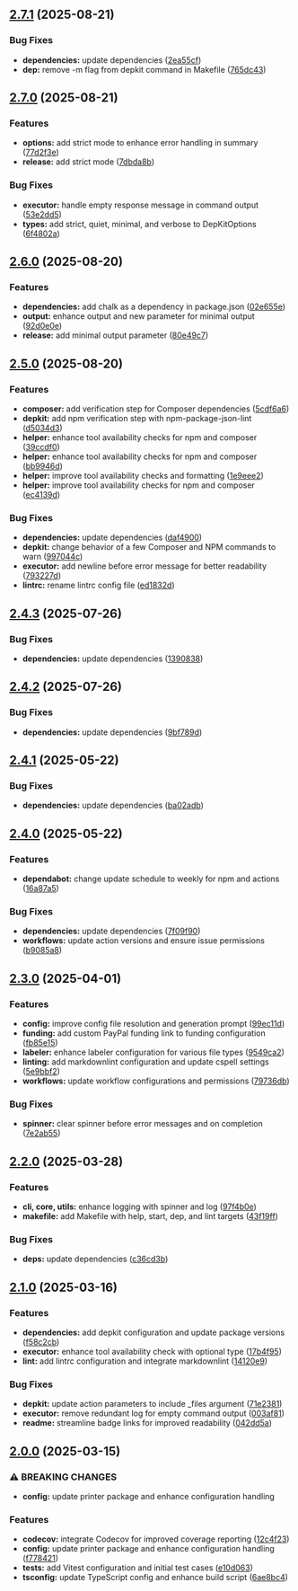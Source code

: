 ## [2.7.1](https://github.com/SP-Packages/depkit/compare/v2.7.0...v2.7.1) (2025-08-21)

### Bug Fixes

* **dependencies:** update dependencies ([2ea55cf](https://github.com/SP-Packages/depkit/commit/2ea55cf8d589435213795c2f9c5ce59496e6c260))
* **dep:** remove -m flag from depkit command in Makefile ([765dc43](https://github.com/SP-Packages/depkit/commit/765dc4346cbb3ae7278c7405a0fcc9d409e1c143))

## [2.7.0](https://github.com/SP-Packages/depkit/compare/v2.6.0...v2.7.0) (2025-08-21)

### Features

* **options:** add strict mode to enhance error handling in summary ([77d2f3e](https://github.com/SP-Packages/depkit/commit/77d2f3ea4c97ed4c4bc92669f9a528ad1cc37179))
* **release:** add strict mode ([7dbda8b](https://github.com/SP-Packages/depkit/commit/7dbda8bd84aa45d8f5d5c678883b3c0ccb03baae))

### Bug Fixes

* **executor:** handle empty response message in command output ([53e2dd5](https://github.com/SP-Packages/depkit/commit/53e2dd579370f761dc9b6ae57af115c4e1e6b806))
* **types:** add strict, quiet, minimal, and verbose to DepKitOptions ([6f4802a](https://github.com/SP-Packages/depkit/commit/6f4802a58ae3f8ad56c5cd3ffdbb20e713d100b3))

## [2.6.0](https://github.com/SP-Packages/depkit/compare/v2.5.0...v2.6.0) (2025-08-20)

### Features

* **dependencies:** add chalk as a dependency in package.json ([02e655e](https://github.com/SP-Packages/depkit/commit/02e655e7784cd3a896f0189e07472bcd8adc2ecf))
* **output:** enhance output and new parameter for minimal output ([92d0e0e](https://github.com/SP-Packages/depkit/commit/92d0e0e19310fc91c5fad5330a6ae283b47b54f7))
* **release:** add minimal output parameter ([80e49c7](https://github.com/SP-Packages/depkit/commit/80e49c72e1efdfdb1fe6bb944bbf2c1a8951ed92))

## [2.5.0](https://github.com/SP-Packages/depkit/compare/v2.4.3...v2.5.0) (2025-08-20)

### Features

* **composer:** add verification step for Composer dependencies ([5cdf6a6](https://github.com/SP-Packages/depkit/commit/5cdf6a63e66810a162c8dc2b3ab25bbb5cb0c5cc))
* **depkit:** add npm verification step with npm-package-json-lint ([d5034d3](https://github.com/SP-Packages/depkit/commit/d5034d35f46ffc07c3cc5d34d34a76366e2f4bb0))
* **helper:** enhance tool availability checks for npm and composer ([39ccdf0](https://github.com/SP-Packages/depkit/commit/39ccdf0c9985122ed706f14aa6b614675925d2c5))
* **helper:** enhance tool availability checks for npm and composer ([bb9946d](https://github.com/SP-Packages/depkit/commit/bb9946dd51fe1e1a260b820cfdf87fbd94175545))
* **helper:** improve tool availability checks and formatting ([1e9eee2](https://github.com/SP-Packages/depkit/commit/1e9eee24e0e89192683c128bb8bcae8bfc582676))
* **helper:** improve tool availability checks for npm and composer ([ec4139d](https://github.com/SP-Packages/depkit/commit/ec4139d5128885d43ff6e094af07a7e03c3ab2fc))

### Bug Fixes

* **dependencies:** update dependencies ([daf4900](https://github.com/SP-Packages/depkit/commit/daf49004d6e96e50616a414b56456ceaf9033405))
* **depkit:** change behavior of a few Composer and NPM commands to warn ([997044c](https://github.com/SP-Packages/depkit/commit/997044c4242121ab7d5ac79207c9f0bcbbfbd8de))
* **executor:** add newline before error message for better readability ([793227d](https://github.com/SP-Packages/depkit/commit/793227d00e2fc3a3e79f122f61d7886ddd7b11ce))
* **lintrc:** rename lintrc config file ([ed1832d](https://github.com/SP-Packages/depkit/commit/ed1832d34b735f38b69a84ed901e18593de10e68))

## [2.4.3](https://github.com/SP-Packages/depkit/compare/v2.4.2...v2.4.3) (2025-07-26)

### Bug Fixes

* **dependencies:** update dependencies ([1390838](https://github.com/SP-Packages/depkit/commit/1390838884146b5515718c780e826d6914f19e57))

## [2.4.2](https://github.com/SP-Packages/depkit/compare/v2.4.1...v2.4.2) (2025-07-26)

### Bug Fixes

* **dependencies:** update dependencies ([9bf789d](https://github.com/SP-Packages/depkit/commit/9bf789d60a19c2845431f0f375a21417e52694b1))

## [2.4.1](https://github.com/SP-Packages/depkit/compare/v2.4.0...v2.4.1) (2025-05-22)

### Bug Fixes

* **dependencies:** update dependencies ([ba02adb](https://github.com/SP-Packages/depkit/commit/ba02adba6b6e9b185a45d651913bdc07adaf17a2))

## [2.4.0](https://github.com/SP-Packages/depkit/compare/v2.3.0...v2.4.0) (2025-05-22)

### Features

* **dependabot:** change update schedule to weekly for npm and actions ([16a87a5](https://github.com/SP-Packages/depkit/commit/16a87a5a655ae23a2238d523bed8910a69acbd99))

### Bug Fixes

* **dependencies:** update dependencies ([7f09f90](https://github.com/SP-Packages/depkit/commit/7f09f90257013c52904c30952a30f2f114ba11bd))
* **workflows:** update action versions and ensure issue permissions ([b9085a8](https://github.com/SP-Packages/depkit/commit/b9085a872e16a017f6b9de9948e61f5b5a01d092))

## [2.3.0](https://github.com/SP-Packages/depkit/compare/v2.2.0...v2.3.0) (2025-04-01)

### Features

* **config:** improve config file resolution and generation prompt ([99ec11d](https://github.com/SP-Packages/depkit/commit/99ec11d2511b49862dcf5d4877fa68196b7df908))
* **funding:** add custom PayPal funding link to funding configuration ([fb85e15](https://github.com/SP-Packages/depkit/commit/fb85e15d47693c1f423b3f890c834de3a790a237))
* **labeler:** enhance labeler configuration for various file types ([9549ca2](https://github.com/SP-Packages/depkit/commit/9549ca2f2066c8b408a135927f61636ece4c9a1a))
* **linting:** add markdownlint configuration and update cspell settings ([5e9bbf2](https://github.com/SP-Packages/depkit/commit/5e9bbf204297728034a750248c1d2a5fccb863ec))
* **workflows:** update workflow configurations and permissions ([79736db](https://github.com/SP-Packages/depkit/commit/79736db066a2e26b3dac5cc8beca9e9085d99913))

### Bug Fixes

* **spinner:** clear spinner before error messages and on completion ([7e2ab55](https://github.com/SP-Packages/depkit/commit/7e2ab5533970b74ee26d5ef81b9c194bdffaa7b1))

## [2.2.0](https://github.com/SP-Packages/depkit/compare/v2.1.0...v2.2.0) (2025-03-28)

### Features

* **cli, core, utils:** enhance logging with spinner and log ([97f4b0e](https://github.com/SP-Packages/depkit/commit/97f4b0e72013652d5a926471adf1ac6a4bebf3bf))
* **makefile:** add Makefile with help, start, dep, and lint targets ([43f19ff](https://github.com/SP-Packages/depkit/commit/43f19ffb69d49498c79ca2f1b51f997cdce8849a))

### Bug Fixes

* **deps:** update dependencies ([c36cd3b](https://github.com/SP-Packages/depkit/commit/c36cd3b64dc5b9217b6924d31590c2336171de87))

## [2.1.0](https://github.com/SP-Packages/depkit/compare/v2.0.0...v2.1.0) (2025-03-16)

### Features

* **dependencies:** add depkit configuration and update package versions ([f58c2cb](https://github.com/SP-Packages/depkit/commit/f58c2cbb98884452290f048c3b5eeeaefbbef4ef))
* **executor:** enhance tool availability check with optional type ([17b4f95](https://github.com/SP-Packages/depkit/commit/17b4f957a0b38f84e40df6e4fe8fe5dcb3c1c52a))
* **lint:** add lintrc configuration and integrate markdownlint ([14120e9](https://github.com/SP-Packages/depkit/commit/14120e939979e2ae9b9601372a8cad7f2e521c96))

### Bug Fixes

* **depkit:** update action parameters to include _files argument ([71e2381](https://github.com/SP-Packages/depkit/commit/71e23812aa661b205f0bda6674846f7d499bf22d))
* **executor:** remove redundant log for empty command output ([003af81](https://github.com/SP-Packages/depkit/commit/003af8121360ec3efe945ed29168c4cad32214e0))
* **readme:** streamline badge links for improved readability ([042dd5a](https://github.com/SP-Packages/depkit/commit/042dd5a8c08353ddefcf2b7f803dc94f2c07105c))

## [2.0.0](https://github.com/SP-Packages/depkit/compare/v1.0.0...v2.0.0) (2025-03-15)

### ⚠ BREAKING CHANGES

* **config:** update printer package and enhance configuration handling

### Features

* **codecov:** integrate Codecov for improved coverage reporting ([12c4f23](https://github.com/SP-Packages/depkit/commit/12c4f23f2f4ae9e70aa40c0bbc261d41f4c6dda4))
* **config:** update printer package and enhance configuration handling ([f778421](https://github.com/SP-Packages/depkit/commit/f778421b885ccb10842189408483ed0788b11056))
* **tests:** add Vitest configuration and initial test cases ([e10d063](https://github.com/SP-Packages/depkit/commit/e10d0638e131ac54017954ed4795e41210342ac2))
* **tsconfig:** update TypeScript config and enhance build script ([6ae8bc4](https://github.com/SP-Packages/depkit/commit/6ae8bc431feae5b39bf998d27ee5103ee560a6c5))
